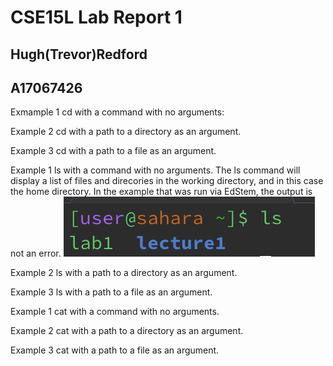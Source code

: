 # CSE15L Lab Report 1
## Hugh(Trevor)Redford
## A17067426

Exmample 1 cd with a command with no arguments:

Example 2 cd with a path to a directory as an argument.

Example 3 cd with a path to a file as an argument.

Example 1 ls with a command with no arguments. The ls command will display a list of files and direcories in the working directory, and in this case the home directory. In the example that was run via EdStem, the output is not an error.
![image](https://github.com/tredford1412/cse15l-lab-reports/blob/main/Screen%20Shot%202024-01-16%20at%206.55.32%20PM.png)

Example 2 ls with a path to a directory as an argument.

Example 3 ls with a path to a file as an argument.

Example 1 cat with a command with no arguments.

Example 2 cat with a path to a directory as an argument.

Example 3 cat with a path to a file as an argument.
